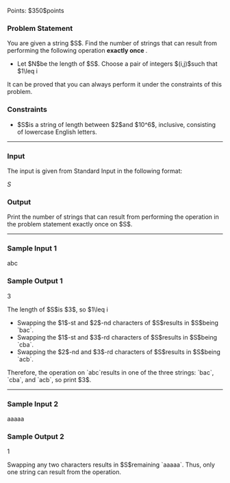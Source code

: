 
<div>

<span>

<span>

<p>
Points: $350$points
</p>

<div>

<section>

### **Problem Statement**

<p>
You are given a string $S$. Find the number of strings that can result from performing the following operation 
<strong>
exactly once
</strong>
.
</p>

<ul>

<li>
Let $N$be the length of $S$. Choose a pair of integers $(i,j)$such that $1\leq i<j\leq N$and swap the $i$-th and $j$-th characters of $S$.
</li>

</ul>

<p>
It can be proved that you can always perform it under the constraints of this problem.
</p>

</section>

</div>

<div>

<section>

### **Constraints**

<ul>

<li>
$S$is a string of length between $2$and $10^6$, inclusive, consisting of lowercase English letters.
</li>

</ul>

</section>

</div>

---

<div>

<div>

<section>

### **Input**

<p>
The input is given from Standard Input in the following format:
</p>

<div>

$S$
</div>

</section>

</div>

<div>

<section>

### **Output**

<p>
Print the number of strings that can result from performing the operation in the problem statement exactly once on $S$.
</p>

</section>

</div>

</div>

---

<div>

<section>

### **Sample Input 1**

<div>

abc

</div>

</section>

</div>

<div>

<section>

### **Sample Output 1**

<div>

3

</div>

<p>
The length of $S$is $3$, so $1\leq i<j\leq 3$is satisfied by three pairs of integers $(i,j)$: $(1,2)$, $(1,3)$, and $(2,3)$.
</p>

<ul>

<li>
Swapping the $1$-st and $2$-nd characters of $S$results in $S$being `bac`.
</li>

<li>
Swapping the $1$-st and $3$-rd characters of $S$results in $S$being `cba`.
</li>

<li>
Swapping the $2$-nd and $3$-rd characters of $S$results in $S$being `acb`.
</li>

</ul>

<p>
Therefore, the operation on `abc`results in one of the three strings: `bac`, `cba`, and `acb`, so print $3$.
</p>

</section>

</div>

---

<div>

<section>

### **Sample Input 2**

<div>

aaaaa

</div>

</section>

</div>

<div>

<section>

### **Sample Output 2**

<div>

1

</div>

<p>
Swapping any two characters results in $S$remaining `aaaaa`. Thus, only one string can result from the operation.
</p>

</section>

</div>

</span>

</span>

</div>
